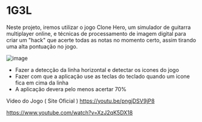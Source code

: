 # 1G3L
Neste projeto, iremos utilizar o jogo Clone Hero, um simulador de guitarra multiplayer online, e 
técnicas de processamento de imagem digital para criar um "hack" que acerte todas as notas no momento 
certo, assim tirando uma alta pontuação no jogo.

![image](https://github.com/LuPiran/1G3L/assets/79513248/1c914074-de94-4615-8039-a93f83b73eaf)



- Fazer a detecção da linha horizontal e detectar os icones do jogo
- Fazer com que a aplicação use as teclas do teclado quando um icone fica em cima da linha
- A aplicação devera pelo menos acertar 70%


Video do Jogo ( Site Oficial )
https://youtu.be/pngjDSV9jP8

https://www.youtube.com/watch?v=XzJ2qK5DX18
